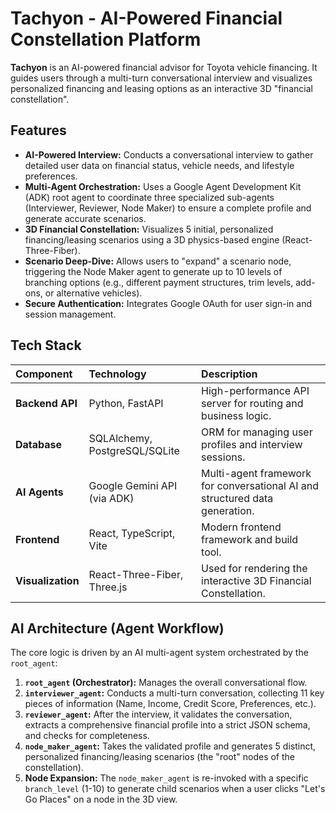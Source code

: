 # Tachyon - AI-Powered Financial Constellation Platform

**Tachyon** is an AI-powered financial advisor for Toyota vehicle financing. It guides users through a multi-turn conversational interview and visualizes personalized financing and leasing options as an interactive 3D "financial constellation".

## Features

* **AI-Powered Interview:** Conducts a conversational interview to gather detailed user data on financial status, vehicle needs, and lifestyle preferences.
* **Multi-Agent Orchestration:** Uses a Google Agent Development Kit (ADK) root agent to coordinate three specialized sub-agents (Interviewer, Reviewer, Node Maker) to ensure a complete profile and generate accurate scenarios.
* **3D Financial Constellation:** Visualizes 5 initial, personalized financing/leasing scenarios using a 3D physics-based engine (React-Three-Fiber).
* **Scenario Deep-Dive:** Allows users to "expand" a scenario node, triggering the Node Maker agent to generate up to 10 levels of branching options (e.g., different payment structures, trim levels, add-ons, or alternative vehicles).
* **Secure Authentication:** Integrates Google OAuth for user sign-in and session management.

## Tech Stack

| Component | Technology | Description |
| :--- | :--- | :--- |
| **Backend API** | Python, FastAPI | High-performance API server for routing and business logic. |
| **Database** | SQLAlchemy, PostgreSQL/SQLite | ORM for managing user profiles and interview sessions. |
| **AI Agents** | Google Gemini API (via ADK) | Multi-agent framework for conversational AI and structured data generation. |
| **Frontend** | React, TypeScript, Vite | Modern frontend framework and build tool. |
| **Visualization** | React-Three-Fiber, Three.js | Used for rendering the interactive 3D Financial Constellation. |

## AI Architecture (Agent Workflow)

The core logic is driven by an AI multi-agent system orchestrated by the `root_agent`:

1.  **`root_agent` (Orchestrator):** Manages the overall conversational flow.
2.  **`interviewer_agent`:** Conducts a multi-turn conversation, collecting 11 key pieces of information (Name, Income, Credit Score, Preferences, etc.).
3.  **`reviewer_agent`:** After the interview, it validates the conversation, extracts a comprehensive financial profile into a strict JSON schema, and checks for completeness.
4.  **`node_maker_agent`:** Takes the validated profile and generates 5 distinct, personalized financing/leasing scenarios (the "root" nodes of the constellation).
5.  **Node Expansion:** The `node_maker_agent` is re-invoked with a specific `branch_level` (1-10) to generate child scenarios when a user clicks "Let's Go Places" on a node in the 3D view.
